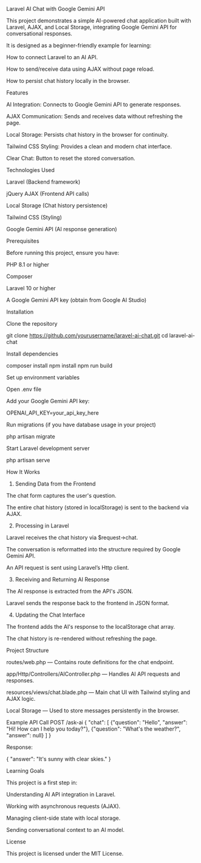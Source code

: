 Laravel AI Chat with Google Gemini API

This project demonstrates a simple AI-powered chat application built with Laravel, AJAX, and Local Storage, integrating Google Gemini API for conversational responses.

It is designed as a beginner-friendly example for learning:

How to connect Laravel to an AI API.

How to send/receive data using AJAX without page reload.

How to persist chat history locally in the browser.

Features

AI Integration: Connects to Google Gemini API to generate responses.

AJAX Communication: Sends and receives data without refreshing the page.

Local Storage: Persists chat history in the browser for continuity.

Tailwind CSS Styling: Provides a clean and modern chat interface.

Clear Chat: Button to reset the stored conversation.

Technologies Used

Laravel (Backend framework)

jQuery AJAX (Frontend API calls)

Local Storage (Chat history persistence)

Tailwind CSS (Styling)

Google Gemini API (AI response generation)

Prerequisites

Before running this project, ensure you have:

PHP 8.1 or higher

Composer

Laravel 10 or higher

A Google Gemini API key (obtain from Google AI Studio)

Installation

Clone the repository

git clone https://github.com/yourusername/laravel-ai-chat.git
cd laravel-ai-chat


Install dependencies

composer install
npm install
npm run build


Set up environment variables

Open .env file

Add your Google Gemini API key:

OPENAI_API_KEY=your_api_key_here


Run migrations (if you have database usage in your project)

php artisan migrate


Start Laravel development server

php artisan serve

How It Works
1. Sending Data from the Frontend

The chat form captures the user's question.

The entire chat history (stored in localStorage) is sent to the backend via AJAX.

2. Processing in Laravel

Laravel receives the chat history via $request->chat.

The conversation is reformatted into the structure required by Google Gemini API.

An API request is sent using Laravel’s Http client.

3. Receiving and Returning AI Response

The AI response is extracted from the API's JSON.

Laravel sends the response back to the frontend in JSON format.

4. Updating the Chat Interface

The frontend adds the AI's response to the localStorage chat array.

The chat history is re-rendered without refreshing the page.

Project Structure

routes/web.php — Contains route definitions for the chat endpoint.

app/Http/Controllers/AIController.php — Handles AI API requests and responses.

resources/views/chat.blade.php — Main chat UI with Tailwind styling and AJAX logic.

Local Storage — Used to store messages persistently in the browser.

Example API Call
POST /ask-ai
{
    "chat": [
         {"question": "Hello", "answer": "Hi! How can I help you today?"},
        {"question": "What's the weather?", "answer": null}
    ]
}


Response:

{
    "answer": "It's sunny with clear skies."
}

Learning Goals

This project is a first step in:

Understanding AI API integration in Laravel.

Working with asynchronous requests (AJAX).

Managing client-side state with local storage.

Sending conversational context to an AI model.

License

This project is licensed under the MIT License.
